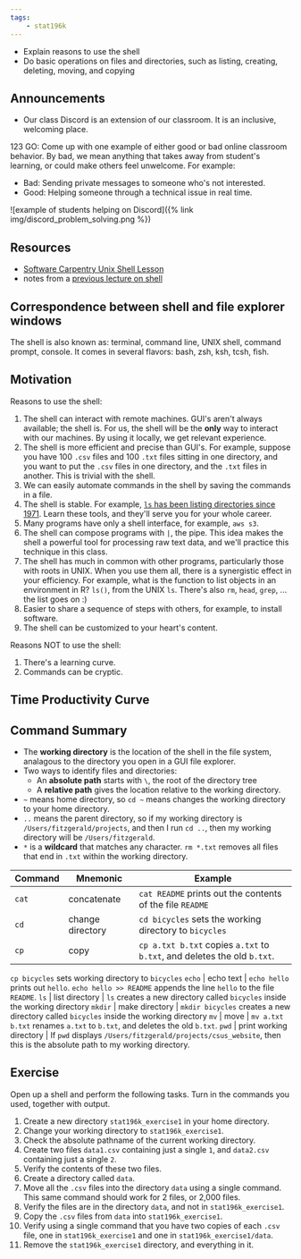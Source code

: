 ```yaml
---
tags:
    - stat196k
---
```


- Explain reasons to use the shell
- Do basic operations on files and directories, such as listing, creating, deleting, moving, and copying


## Announcements

- Our class Discord is an extension of our classroom.
    It is an inclusive, welcoming place.

123 GO: Come up with one example of either good or bad online classroom behavior.
By bad, we mean anything that takes away from student's learning, or could make others feel unwelcome.
For example:

- Bad: Sending private messages to someone who's not interested.
- Good: Helping someone through a technical issue in real time.

![example of students helping on Discord]({% link img/discord_problem_solving.png %})


## Resources

- [Software Carpentry Unix Shell Lesson](https://swcarpentry.github.io/shell-novice/)
- notes from a [previous lecture on shell](https://github.com/clarkfitzg/sta141c-winter19/blob/master/lecture/01-31-bash1.md#shell)


## Correspondence between shell and file explorer windows

The shell is also known as: terminal, command line, UNIX shell, command prompt, console.
It comes in several flavors: bash, zsh, ksh, tcsh, fish.


## Motivation

Reasons to use the shell:

1. The shell can interact with remote machines.
    GUI's aren't always available; the shell is.
    For us, the shell will be the __only__ way to interact with our machines.
    By using it locally, we get relevant experience.
2. The shell is more efficient and precise than GUI's.
    For example, suppose you have 100 `.csv` files and 100 `.txt` files sitting in one directory, and you want to put the `.csv` files in one directory, and the `.txt` files in another.
    This is trivial with the shell.
3. We can easily automate commands in the shell by saving the commands in a file.
4. The shell is stable.
    For example, [`ls` has been listing directories since 1971](https://linuxgazette.net/issue48/fischer.html).
    Learn these tools, and they'll serve you for your whole career.
3. Many programs have only a shell interface, for example, `aws s3`.
4. The shell can compose programs with `|`, the pipe.
    This idea makes the shell a powerful tool for processing raw text data, and we'll practice this technique in this class.
5. The shell has much in common with other programs, particularly those with roots in UNIX.
    When you use them all, there is a synergistic effect in your efficiency.
    For example, what is the function to list objects in an environment in R?
    `ls()`, from the UNIX `ls`.
    There's also `rm`, `head`, `grep`, ... the list goes on :)
6. Easier to share a sequence of steps with others, for example, to install software.
7. The shell can be customized to your heart's content.

Reasons NOT to use the shell:

1. There's a learning curve.
2. Commands can be cryptic.


## Time Productivity Curve


## Command Summary

- The __working directory__ is the location of the shell in the file system, analagous to the directory you open in a GUI file explorer.
- Two ways to identify files and directories:
    - An __absolute path__ starts with `\`, the root of the directory tree
    - A __relative path__ gives the location relative to the working directory.
- `~` means home directory, so `cd ~` means changes the working directory to your home directory.
- `..` means the parent directory, so if my working directory is `/Users/fitzgerald/projects`, and then I run `cd ..`, then my working directory will be `/Users/fitzgerald`.
- `*` is a __wildcard__ that matches any character.
    `rm *.txt` removes all files that end in `.txt` within the working directory.

Command |   Mnemonic    |   Example
------- |   --------    |   -----------
`cat`   |   concatenate |   `cat README` prints out the contents of the file `README`
`cd`    |   change directory    |   `cd bicycles` sets the working directory to `bicycles`
`cp`    |   copy        |   `cp a.txt b.txt` copies `a.txt` to `b.txt`, and deletes the old `b.txt`.
`cp bicycles` sets working directory to `bicycles`
`echo`  |   echo text    |   `echo hello` prints out `hello`. `echo hello >> README` appends the line `hello` to the file `README`.
`ls` |   list directory    |   `ls` creates a new directory called `bicycles` inside the working directory
`mkdir` |   make directory    |   `mkdir bicycles` creates a new directory called `bicycles` inside the working directory
`mv` |   move    |   `mv a.txt b.txt` renames `a.txt` to `b.txt`, and deletes the old `b.txt`.
`pwd` |   print working directory    |   If `pwd` displays `/Users/fitzgerald/projects/csus_website`, then this is the absolute path to my working directory.



## Exercise

Open up a shell and perform the following tasks.
Turn in the commands you used, together with output.

1. Create a new directory `stat196k_exercise1` in your home directory.
2. Change your working directory to `stat196k_exercise1`.
3. Check the absolute pathname of the current working directory.
4. Create two files `data1.csv` containing just a single `1`, and `data2.csv` containing just a single `2`.
5. Verify the contents of these two files.
5. Create a directory called `data`.
6. Move all the `.csv` files into the directory `data` using a single command.
    This same command should work for 2 files, or 2,000 files.
7. Verify the files are in the directory `data`, and not in `stat196k_exercise1`.
7. Copy the `.csv` files from `data` into `stat196k_exercise1`. 
7. Verify using a single command that you have two copies of each `.csv` file, one in `stat196k_exercise1` and one in `stat196k_exercise1/data`.
8. Remove the `stat196k_exercise1` directory, and everything in it.
